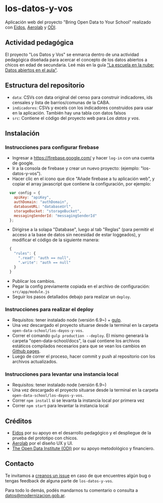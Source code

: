 # los-datos-y-vos

Aplicación web del proyecto "Bring Open Data to Your School" realizado con [Eidos](http://www.aeidos.com.ar/), [Aerolab](https://aerolab.co/) y [ODI](https://theodi.org/).

## Actividad pedagógica

El proyecto "Los Datos y Vos" se enmarca dentro de una actividad pedagógica diseñada para acercar el concepto de los datos abiertos a chicos en edad de secundaria. Leé más en la guía ["La escuela en la nube: Datos abiertos en el aula"](Guia-los-datos-y-vos.pdf).

## Estructura del repositorio

* `data`: CSVs con data original del censo para construir indicadores, ids censales y lista de barrios/comunas de la CABA.
* `indicadores`: CSVs y excels con los indicadores construidos para usar en la aplicación. También hay una tabla con datos falsos
* `src`: Contiene el código del proyecto web para _Los datos y vos_.

## Instalación

### Instrucciones para configurar firebase

* Ingresar a https://firebase.google.com/ y hacer `log-in` con una cuenta de google.
* Ir a la consola de firebase y crear un nuevo proyecto: (ejemplo: "los-datos-y-vos").
* Hacer clic en el icono que dice "Añade firebase a tu aplicación web", y copiar el array javascript que contiene la configuración, por ejemplo:
```javascript
  var config = {
    apiKey: "apiKey",
    authDomain: "authDomain",
    databaseURL: "databaseUrl",
    storageBucket: "storageBucket",
    messagingSenderId: "messagingSenderId"
  };
```
* Dirigirse a la solapa "Database", luego al tab "Reglas" (para permitir el acceso a la base de datos sin necesidad de estar loggeados), y modificar el código de la siguiente manera:

```javascript
  {
    "rules": {
      ".read": "auth == null",
      ".write": "auth == null"
    }
  }
```

* Publicar los cambios.
* Pegar la config previamente copiada en el archivo de configuración: `src/app/module.js`
* Seguir los pasos detallados debajo para realizar un `deploy`.

### Instrucciones para realizar el deploy

* Requisitos: tener instalado node (versión 6.9~) + [gulp](http://gulpjs.com/).
* Una vez descargado el proyecto situarse desde la terminal en la carpeta `open-data-school/los-dayos-y-vos`.
* Correr el comando `gulp production --deploy`. El mismo generará la carpeta "open-data-school/docs", la cual contiene los archivos estáticos compilados necesarios para que se vean los cambios en [Github pages](https://pages.github.com/).
* Luego de correr el proceso, hacer commit y push al repositorio con los archivos actualizados.

### Instrucciones para levantar una instancia local

* Requisitos: tener instalado node (versión 6.9~)
* Una vez descargado el proyecto situarse desde la terminal en la carpeta `open-data-school/los-dayos-y-vos`.
* Correr `npm install` si se levanta la instancia local por primera vez
* Correr `npm start` para levantar la instancia local

## Créditos

* [Eidos](http://www.aeidos.com.ar/) por su apoyo en el desarrollo pedagógico y el despliegue de la prueba del prototipo con chicos.
* [Aerolab](https://aerolab.co/) por el diseño UX y UI.
* [The Open Data Institute (ODI)](https://theodi.org/) por su apoyo metodológico y financiero.

## Contacto

Te invitamos a [creanos un issue](https://github.com/datosgobar/los-datos-y-vos/issues/new?title=Encontre%20un%20bug%20en%20los-datos-y-vos) en caso de que encuentres algún bug o tengas feedback de alguna parte de `los-datos-y-vos`.

Para todo lo demás, podés mandarnos tu comentario o consulta a [datos@modernizacion.gob.ar](mailto:datos@modernizacion.gob.ar).
